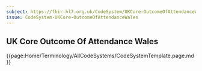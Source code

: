 ```yaml
---
subject: https://fhir.hl7.org.uk/CodeSystem/UKCore-OutcomeOfAttendanceWales
issue: CodeSystem-UKCore-OutcomeOfAttendanceWales
---
```

## UK Core Outcome Of Attendance Wales

{{page:Home/Terminology/AllCodeSystems/CodeSystemTemplate.page.md}}
